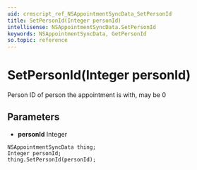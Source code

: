 ```yaml
---
uid: crmscript_ref_NSAppointmentSyncData_SetPersonId
title: SetPersonId(Integer personId)
intellisense: NSAppointmentSyncData.SetPersonId
keywords: NSAppointmentSyncData, GetPersonId
so.topic: reference
---
```


# SetPersonId(Integer personId)

Person ID of person the appointment is with, may be 0

## Parameters

* **personId** Integer

```crmscript
NSAppointmentSyncData thing;
Integer personId;
thing.SetPersonId(personId);
```

